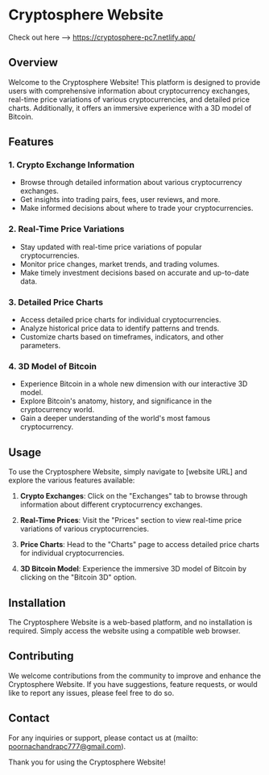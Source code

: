 # Cryptosphere Website 

Check out here --> https://cryptosphere-pc7.netlify.app/

## Overview

Welcome to the Cryptosphere Website! This platform is designed to provide users with comprehensive information about cryptocurrency exchanges, real-time price variations of various cryptocurrencies, and detailed price charts. Additionally, it offers an immersive experience with a 3D model of Bitcoin.

## Features

### 1. Crypto Exchange Information
- Browse through detailed information about various cryptocurrency exchanges.
- Get insights into trading pairs, fees, user reviews, and more.
- Make informed decisions about where to trade your cryptocurrencies.

### 2. Real-Time Price Variations
- Stay updated with real-time price variations of popular cryptocurrencies.
- Monitor price changes, market trends, and trading volumes.
- Make timely investment decisions based on accurate and up-to-date data.

### 3. Detailed Price Charts
- Access detailed price charts for individual cryptocurrencies.
- Analyze historical price data to identify patterns and trends.
- Customize charts based on timeframes, indicators, and other parameters.

### 4. 3D Model of Bitcoin
- Experience Bitcoin in a whole new dimension with our interactive 3D model.
- Explore Bitcoin's anatomy, history, and significance in the cryptocurrency world.
- Gain a deeper understanding of the world's most famous cryptocurrency.

## Usage

To use the Cryptosphere Website, simply navigate to [website URL] and explore the various features available:

1. **Crypto Exchanges**: Click on the "Exchanges" tab to browse through information about different cryptocurrency exchanges.

2. **Real-Time Prices**: Visit the "Prices" section to view real-time price variations of various cryptocurrencies.

3. **Price Charts**: Head to the "Charts" page to access detailed price charts for individual cryptocurrencies.

4. **3D Bitcoin Model**: Experience the immersive 3D model of Bitcoin by clicking on the "Bitcoin 3D" option.

## Installation

The Cryptosphere Website is a web-based platform, and no installation is required. Simply access the website using a compatible web browser.

## Contributing

We welcome contributions from the community to improve and enhance the Cryptosphere Website. If you have suggestions, feature requests, or would like to report any issues, please feel free to do so.


## Contact

For any inquiries or support, please contact us at (mailto: poornachandrapc777@gmail.com).

Thank you for using the Cryptosphere Website!

